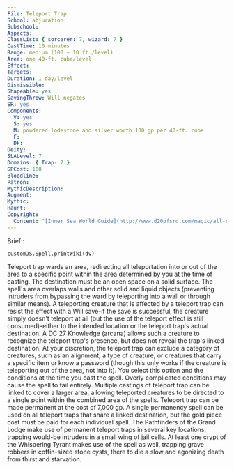 ```yaml
---
File: Teleport Trap
School: abjuration
Subschool: 
Aspects: 
ClassList: { sorcerer: 7, wizard: 7 }
CastTime: 10 minutes
Range: medium (100 + 10 ft./level)
Area: one 40-ft. cube/level
Effect: 
Targets: 
Duration: 1 day/level
Dismissible: 
Shapeable: yes
SavingThrow: Will negates
SR: yes
Components:
  V: yes
  S: yes
  M: powdered lodestone and silver worth 100 gp per 40-ft. cube
  F: 
  DF: 
Deity: 
SLALevel: 7
Domains: { Trap: 7 }
GPCost: 100
Bloodline: 
Patron: 
MythicDescription: 
Augment: 
Mythic: 
Haunt: 
Copyright:
  Content: "[Inner Sea World Guide](http://www.d20pfsrd.com/magic/all-spells/t/teleport-trap)"
---
```

Brief:: 

```dataviewjs
customJS.Spell.printWiki(dv)
```

Teleport trap wards an area, redirecting all teleportation into or out of the area to a specific point within the area determined by you at the time of casting. The destination must be an open space on a solid surface. The spell's area overlaps walls and other solid and liquid objects (preventing intruders from bypassing the ward by teleporting into a wall or through similar means). A teleporting creature that is affected by a teleport trap can resist the effect with a Will save-if the save is successful, the creature simply doesn't teleport at all (but the use of the teleport effect is still consumed)-either to the intended location or the teleport trap's actual destination. A DC 27 Knowledge (arcana) allows such a creature to recognize the teleport trap's presence, but does not reveal the trap's linked destination.  At your discretion, the teleport trap can exclude a category of creatures, such as an alignment, a type of creature, or creatures that carry a specific item or know a password (though this only works if the creature is teleporting out of the area, not into it). You select this option and the conditions at the time you cast the spell. Overly complicated conditions may cause the spell to fail entirely. Multiple castings of teleport trap can be linked to cover a larger area, allowing teleported creatures to be directed to a single point within the combined area of the spells.  Teleport trap can be made permanent at the cost of 7,000 gp. A single permanency spell can be used on all teleport traps that share a linked destination, but the gold piece cost must be paid for each individual spell.  The Pathfinders of the Grand Lodge make use of permanent teleport traps in several key locations, trapping would-be intruders in a small wing of jail cells. At least one crypt of the Whispering Tyrant makes use of the spell as well, trapping grave robbers in coffin-sized stone cysts, there to die a slow and agonizing death from thirst and starvation.
